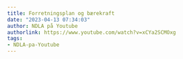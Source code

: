 ```yaml
---
title: Forretningsplan og bærekraft
date: "2023-04-13 07:34:03"
author: NDLA på Youtube
authorlink: https://www.youtube.com/watch?v=xCYa2SCMOxg
tags:
- NDLA-pa-Youtube
---
```

